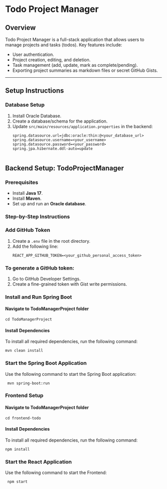 # **Todo Project Manager**

## **Overview**
Todo Project Manager is a full-stack application that allows users to manage projects and tasks (todos). Key features include:
- User authentication.
- Project creation, editing, and deletion.
- Task management (add, update, mark as complete/pending).
- Exporting project summaries as markdown files or secret GitHub Gists.

---

## **Setup Instructions**

### **Database Setup**
1. Install Oracle Database.
2. Create a database/schema for the application.
3. Update `src/main/resources/application.properties` in the backend:
   ```properties
   spring.datasource.url=jdbc:oracle:thin:@<your_database_url>
   spring.datasource.username=<your_username>
   spring.datasource.password=<your_password>
   spring.jpa.hibernate.ddl-auto=update


## Backend Setup: TodoProjectManager

### Prerequisites
- Install **Java 17**.
- Install **Maven**.
- Set up and run an **Oracle database**.

### Step-by-Step Instructions

### **Add GitHub Token**

1. Create a `.env` file in the root directory.
2. Add the following line:
   ```env
   REACT_APP_GITHUB_TOKEN=<your_github_personal_access_token>

### **To generate a GitHub token:**

1. Go to GitHub Developer Settings.
2. Create a fine-grained token with Gist write permissions.

### Install and Run Spring Boot

#### Navigate to TodoManagerProject folder
```
cd TodoManagerProject
```
#### Install Dependencies
To install all required dependencies, run the following command:  
  ```env
  mvn clean install
```
### Start the Spring Boot Application
Use the following command to start the Spring Boot application:
 ```env
  mvn spring-boot:run
```

### **Frontend Setup**

#### Navigate to TodoManagerProject folder
```
cd frontend-todo
```
#### Install Dependencies
To install all required dependencies, run the following command:  
  ```
  npm install
```
### Start the React Application
Use the following command to start the Frontend:
 ```
  npm start
```
